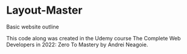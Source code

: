 # Layout-Master
Basic website outline

This code along was created in the Udemy course The Complete Web Developers in 2022: Zero To Mastery by Andrei Neagoie.
